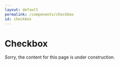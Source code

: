 ```yaml
---
layout: default
permalink: /components/checkbox
id: checkbox
---
```


# Checkbox

Sorry, the content for this page is under construction.
